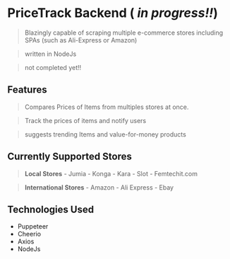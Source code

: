 # PriceTrack Backend ( _in progress!!_)

> Blazingly capable of scraping multiple e-commerce stores including SPAs (such as Ali-Express or Amazon)

> written in NodeJs

> not completed yet!!

## Features

> Compares Prices of Items from multiples stores at once.

> Track the prices of items and notify users

> suggests trending Items and value-for-money products
 
## Currently Supported Stores

> **Local Stores**
    - Jumia
    - Konga
    - Kara
    - Slot
    - Femtechit.com

> **International Stores**
    - Amazon
    - Ali Express
    - Ebay

## Technologies Used
- Puppeteer
- Cheerio
- Axios
- NodeJs
